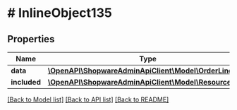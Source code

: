 # # InlineObject135

## Properties

Name | Type | Description | Notes
------------ | ------------- | ------------- | -------------
**data** | [**\OpenAPI\ShopwareAdminApiClient\Model\OrderLineItem**](OrderLineItem.md) |  | [optional]
**included** | [**\OpenAPI\ShopwareAdminApiClient\Model\Resource[]**](Resource.md) |  | [optional]

[[Back to Model list]](../../README.md#models) [[Back to API list]](../../README.md#endpoints) [[Back to README]](../../README.md)

